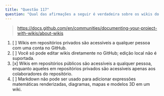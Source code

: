 ```yaml
---
title: "Questão 117"
question: "Qual das afirmações a seguir é verdadeira sobre os wikis do GitHub?"
---
```


> https://docs.github.com/en/communities/documenting-your-project-with-wikis/about-wikis

1. [ ] Wikis em repositórios privados são acessíveis a qualquer pessoa com uma conta no GitHub.
1. [ ] Você só pode editar wikis diretamente no GitHub; edição local não é suportada.
1. [x] Wikis em repositórios públicos são acessíveis a qualquer pessoa, enquanto aqueles em repositórios privados são acessíveis apenas aos colaboradores do repositório.
1. [ ] Markdown não pode ser usado para adicionar expressões matemáticas renderizadas, diagramas, mapas e modelos 3D em um wiki.
